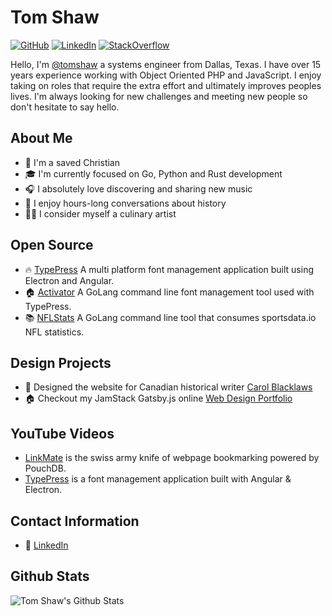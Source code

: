 # Tom Shaw

[![GitHub](https://img.shields.io/badge/GitHub-%40tomshaw-239a3b.svg)](https://github.com/tomshaw)
[![LinkedIn](https://img.shields.io/badge/Linked-in-0c66c3.svg)](https://www.linkedin.com/in/urlrider/)
[![StackOverflow](https://img.shields.io/badge/Stack%20Overflow-tomshaw-F47F24)](https://stackoverflow.com/users/908382/tom-shaw)

Hello, I'm [@tomshaw](https://github.com/tomshaw) a systems engineer from Dallas, Texas. I have over 15 years experience working with Object Oriented PHP and JavaScript. I enjoy taking on roles that require the extra effort and ultimately improves peoples lives. I'm always looking for new challenges and meeting new people so don't hesitate to say hello.

## About Me

* 👼 I'm a saved Christian
* 🎓 I'm currently focused on Go, Python and Rust development
* 🎧 I absolutely love discovering and sharing new music
* 📜 I enjoy hours-long conversations about history
* 👨‍🍳 I consider myself a culinary artist

## Open Source

* 🔥 [TypePress](https://github.com/tomshaw/typepress) A multi platform font management application built using Electron and Angular.
* 🏠 [Activator](https://github.com/tomshaw/activator) A GoLang command line font management tool used with TypePress.
* 📚 [NFLStats](https://github.com/tomshaw/nflstats) A GoLang command line tool that consumes sportsdata.io NFL statistics.

## Design Projects

* 🌼 Designed the website for Canadian historical writer [Carol Blacklaws](https://www.carolblacklaws.com)
* 🏠 Checkout my JamStack Gatsby.js online [Web Design Portfolio](https://www.tomshaw.us)

## YouTube Videos

<!-- YOUTUBE:START -->
- [LinkMate](https://www.youtube.com/watch?v=tkXUzVNl6Rw) is the swiss army knife of webpage bookmarking powered by PouchDB.
- [TypePress](https://www.youtube.com/watch?v=XfwFSGm9FK4) is a font management application built with Angular & Electron.
<!-- YOUTUBE:END -->

## Contact Information

* 💬 [LinkedIn](https://www.linkedin.com/in/urlrider/)

## Github Stats

<img align="left" alt="Tom Shaw's Github Stats" src="https://github-readme-stats.tomshaw.vercel.app/api?username=tomshaw" />

[HomePage]: https://tomshaw.us
[YouTube]: https://www.youtube.com/channel/UC_HPiOpyAN3nJ4rTFce730w
[LinkedIn]: https://www.linkedin.com/in/urlrider
[GitHub]: https://github.com/tomshaw
